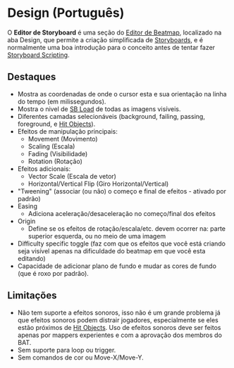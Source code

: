 Design (Português)
==================

O **Editor de Storyboard** é uma seção do [Editor de Beatmap](/wiki/Beatmap_Editor), localizado na aba Design, que permite a criação simplificada de [Storyboards](/wiki/Storyboards), e é normalmente uma boa introdução para o conceito antes de tentar fazer [Storyboard Scripting](/wiki/Storyboard_Scripting).

Destaques
---------

-   Mostra as coordenadas de onde o cursor esta e sua orientação na linha do tempo (em milissegundos).
-   Mostra o nivel de [SB Load](/wiki/Beatmap_Editor/SB_Load) de todas as imagens visíveis.
-   Diferentes camadas selecionáveis (background, failing, passing, foreground, e [Hit Objects](/wiki/Hit_Objects)).
-   Efeitos de manipulação principais:
    -   Movement (Movimento)
    -   Scaling (Escala)
    -   Fading (Visibilidade)
    -   Rotation (Rotação)
-   Efeitos adicionais:
    -   Vector Scale (Escala de vetor)
    -   Horizontal/Vertical Flip (Giro Horizontal/Vertical)
-   "Tweening" (associar (ou não) o começo e final de efeitos - ativado por padrão)
-   Easing
    -   Adiciona aceleração/desaceleração no começo/final dos efeitos
-   Origin
    -   Define se os efeitos de rotação/escala/etc. devem ocorrer na: parte superior esquerda, ou no meio de uma imagem
-   Difficulty specific toggle (faz com que os efeitos que você está criando seja visível apenas na dificuldade do beatmap em que você esta editando)
-   Capacidade de adicionar plano de fundo e mudar as cores de fundo (que é roxo por padrão).

Limitações
----------

-   Não tem suporte a efeitos sonoros, isso não é um grande problema já que efeitos sonoros podem distrair jogadores, especialmente se eles estão próximos de [Hit Objects](/wiki/Hit_Objects). Uso de efeitos sonoros deve ser feitos apenas por mappers experientes e com a aprovação dos membros do BAT.
-   Sem suporte para loop ou trigger.
-   Sem comandos de cor ou Move-X/Move-Y.
